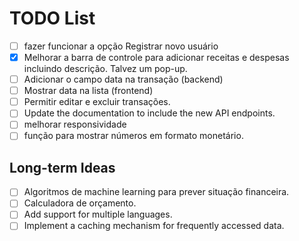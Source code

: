 # TODO List

-   [ ] fazer funcionar a opção Registrar novo usuário
-   [x] Melhorar a barra de controle para adicionar receitas e despesas incluindo descrição. Talvez um pop-up.
-   [ ] Adicionar o campo data na transação (backend)
-   [ ] Mostrar data na lista (frontend)
-   [ ] Permitir editar e excluir transações.
-   [ ] Update the documentation to include the new API endpoints.
-   [ ] melhorar responsividade
-   [ ] função para mostrar números em formato monetário.

## Long-term Ideas

-   [ ] Algoritmos de machine learning para prever situação financeira.
-   [ ] Calculadora de orçamento.
-   [ ] Add support for multiple languages.
-   [ ] Implement a caching mechanism for frequently accessed data.
